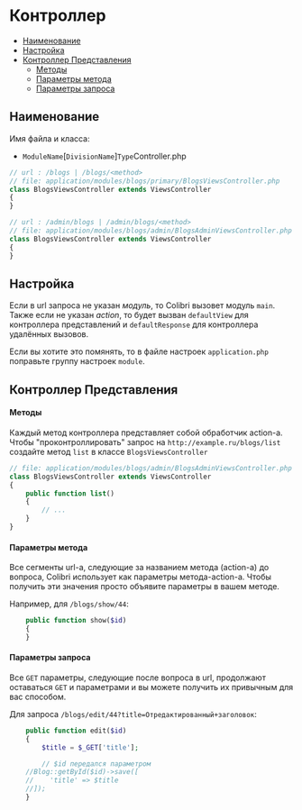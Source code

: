 Контроллер
==========

- [Наименование](#Наименование)
- [Настройка](#Настройка)
- [Контроллер Представления](#Контроллер-Представления)
  - [Методы](#Методы)
  - [Параметры метода](#Параметры-метода)
  - [Параметры запроса](#Параметры-запроса)


Наименование
------------

Имя файла и класса:
- `ModuleName`[`DivisionName`]`Type`Controller.php

```php
// url : /blogs | /blogs/<method>
// file: application/modules/blogs/primary/BlogsViewsController.php
class BlogsViewsController extends ViewsController
{
}
```
```php
// url : /admin/blogs | /admin/blogs/<method>
// file: application/modules/blogs/admin/BlogsAdminViewsController.php
class BlogsViewsController extends ViewsController
{
}
```

Настройка
---------

Если в url запроса не указан *модуль*, то Colibri вызовет модуль `main`.  
Также если не указан *action*, то будет вызван `defaultView` для контроллера представлений
и `defaultResponse` для контроллера удалённых вызовов.

Если вы хотите это помянять, то в файле настроек `application.php` поправьте группу настроек
`module`.


Контроллер Представления
------------------------

#### Методы

Каждый метод контроллера представляет собой обработчик action-а.  
Чтобы "проконтроллировать" запрос на `http://example.ru/blogs/list` создайте
метод `list` в классе `BlogsViewsController`
```php
// file: application/modules/blogs/admin/BlogsAdminViewsController.php
class BlogsViewsController extends ViewsController
{
    public function list()
    {
        // ...
    }
}
```

#### Параметры метода

Все сегменты url-а, следующие за названием метода (action-а) до вопроса, Colibri
использует как параметры метода-action-а. Чтобы получить эти значения просто
объявите параметры в вашем методе.

Например, для `/blogs/show/44`:
```php
    public function show($id)
    {
    }
```

#### Параметры запроса

Все `GET` параметры, cледующие после вопроса в url, продолжают оставаться `GET` и параметрами
и вы можете получить их привычным для вас способом.

Для запроса `/blogs/edit/44?title=Отредактированный+заголовок`:
```php
    public function edit($id)
    {
        $title = $_GET['title'];

        // $id передался параметром
	//Blog::getById($id)->save([
	//    'title' => $title
	//]);
    }
```

